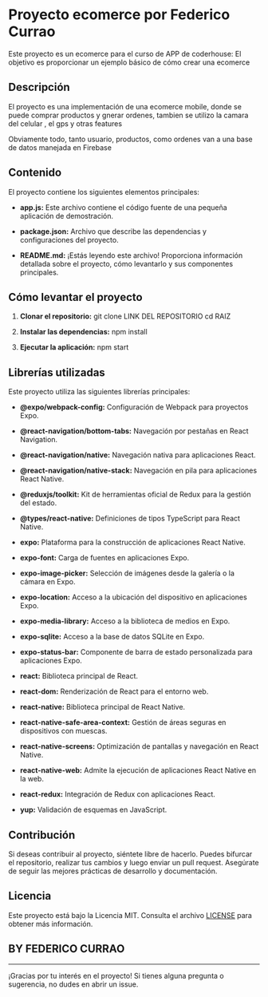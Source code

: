 # Proyecto ecomerce por Federico Currao

Este proyecto es un ecomerce para el curso de APP de coderhouse:  El objetivo es proporcionar un ejemplo básico de cómo  crear una ecomerce

## Descripción

El proyecto  es una implementación de una ecomerce mobile, donde se puede comprar productos y gnerar ordenes, tambien se utilizo la camara del celular , el gps y otras features

Obviamente todo, tanto usuario, productos, como ordenes van a una base de datos manejada en Firebase

## Contenido

El proyecto contiene los siguientes elementos principales:

- **app.js:** Este archivo contiene el código fuente de una pequeña aplicación de demostración.

- **package.json:** Archivo que describe las dependencias y configuraciones del proyecto.

- **README.md:** ¡Estás leyendo este archivo! Proporciona información detallada sobre el proyecto, cómo levantarlo y sus componentes principales.

## Cómo levantar el proyecto

1. **Clonar el repositorio:**
git clone LINK DEL REPOSITORIO
cd RAIZ

2. **Instalar las dependencias:**
npm install


3. **Ejecutar la aplicación:**
npm start 


## Librerías utilizadas

Este proyecto utiliza las siguientes librerías principales:

- **@expo/webpack-config:** Configuración de Webpack para proyectos Expo.

- **@react-navigation/bottom-tabs:** Navegación por pestañas en React Navigation.

- **@react-navigation/native:** Navegación nativa para aplicaciones React.

- **@react-navigation/native-stack:** Navegación en pila para aplicaciones React Native.

- **@reduxjs/toolkit:** Kit de herramientas oficial de Redux para la gestión del estado.

- **@types/react-native:** Definiciones de tipos TypeScript para React Native.

- **expo:** Plataforma para la construcción de aplicaciones React Native.

- **expo-font:** Carga de fuentes en aplicaciones Expo.

- **expo-image-picker:** Selección de imágenes desde la galería o la cámara en Expo.

- **expo-location:** Acceso a la ubicación del dispositivo en aplicaciones Expo.

- **expo-media-library:** Acceso a la biblioteca de medios en Expo.

- **expo-sqlite:** Acceso a la base de datos SQLite en Expo.

- **expo-status-bar:** Componente de barra de estado personalizada para aplicaciones Expo.

- **react:** Biblioteca principal de React.

- **react-dom:** Renderización de React para el entorno web.

- **react-native:** Biblioteca principal de React Native.

- **react-native-safe-area-context:** Gestión de áreas seguras en dispositivos con muescas.

- **react-native-screens:** Optimización de pantallas y navegación en React Native.

- **react-native-web:** Admite la ejecución de aplicaciones React Native en la web.

- **react-redux:** Integración de Redux con aplicaciones React.

- **yup:** Validación de esquemas en JavaScript.

## Contribución

Si deseas contribuir al proyecto, siéntete libre de hacerlo. Puedes bifurcar el repositorio, realizar tus cambios y luego enviar un pull request. Asegúrate de seguir las mejores prácticas de desarrollo y documentación.

## Licencia

Este proyecto está bajo la Licencia MIT. Consulta el archivo [LICENSE](LICENSE) para obtener más información.


## BY FEDERICO CURRAO
---

¡Gracias por tu interés en el proyecto! Si tienes alguna pregunta o sugerencia, no dudes en abrir un issue.

